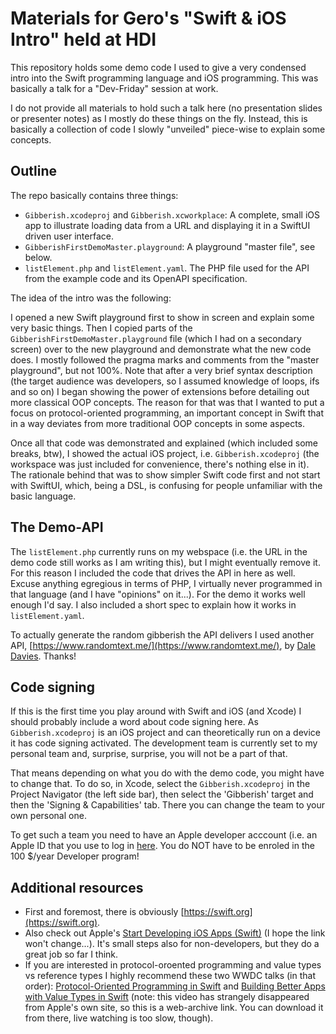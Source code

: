 # Materials for Gero's "Swift & iOS Intro" held at HDI #

This repository holds some demo code I used to give a very condensed intro into the Swift programming language and iOS programming.
This was basically a talk for a "Dev-Friday" session at work.

I do not provide all materials to hold such a talk here (no presentation slides or presenter notes) as I mostly do these things on the fly.
Instead, this is basically a collection of code I slowly "unveiled" piece-wise to explain some concepts.

## Outline ##

The repo basically contains three things:
* `Gibberish.xcodeproj` and `Gibberish.xcworkplace`: A complete, small iOS app to illustrate loading data from a URL and displaying it in a SwiftUI driven user interface.
* `GibberishFirstDemoMaster.playground`: A playground "master file", see below.
* `listElement.php` and `listElement.yaml`. The PHP file used for the API from the example code and its OpenAPI specification.

The idea of the intro was the following:

I opened a new Swift playground first to show in screen and explain some very basic things.
Then I copied parts of the `GibberishFirstDemoMaster.playground` file (which I had on a secondary screen) over to the new playground and demonstrate what the new code does.
I mostly followed the pragma marks and comments from the "master playground", but not 100%.
Note that after a very brief syntax description (the target audience was developers, so I assumed knowledge of loops, ifs and so on) I began showing the power of extensions before detailing out more classical OOP concepts.
The reason for that was that I wanted to put a focus on protocol-oriented programming, an important concept in Swift that in a way deviates from more traditional OOP concepts in some aspects.

Once all that code was demonstrated and explained (which included some breaks, btw), I showed the actual iOS project, i.e. `Gibberish.xcodeproj` (the workspace was just included for convenience, there's nothing else in it). 
The rationale behind that was to show simpler Swift code first and not start with SwiftUI, which, being a DSL, is confusing for people unfamiliar with the basic language.

## The Demo-API ##

The `listElement.php` currently runs on my webspace (i.e. the URL in the demo code still works as I am writing this), but I might eventually remove it.
For this reason I included the code that drives the API in here as well.
Excuse anything egregious in terms of PHP, I virtually never programmed in that language (and I have "opinions" on it...). 
For the demo it works well enough I'd say. 
I also included a short spec to explain how it works in `listElement.yaml`.

To actually generate the random gibberish the API delivers I used another API, [https://www.randomtext.me/](https://www.randomtext.me/), by [Dale Davies](https://www.daledavies.co.uk). Thanks!

## Code signing ##

If this is the first time you play around with Swift and iOS (and Xcode) I should probably include a word about code signing here.
As `Gibberish.xcodeproj` is an iOS project and can theoretically run on a device it has code signing activated.
The development team is currently set to my personal team and, surprise, surprise, you will not be a part of that.

That means depending on what you do with the demo code, you might have to change that.
To do so, in Xcode, select the `Gibberish.xcodeproj` in the Project Navigator (the left side bar), then select the 'Gibberish' target and then the 'Signing & Capabilities' tab.
There you can change the team to your own personal one.

To get such a team you need to have an Apple developer acccount (i.e. an Apple ID that you use to log in [here](https://developer.apple.com/account/). 
You do NOT have to be enroled in the 100 $/year Developer program!

## Additional resources ##

* First and foremost, there is obviously [https://swift.org](https://swift.org).
* Also check out Apple's [Start Developing iOS Apps (Swift)](https://developer.apple.com/library/content/referencelibrary/GettingStarted/DevelopiOSAppsSwift/) (I hope the link won't change...). It's small steps also for non-developers, but they do a great job so far I think.
* If you are interested in protocol-oroented programming and value types vs reference types I highly recommend these two WWDC talks (in that order): [Protocol-Oriented Programming in Swift](https://developer.apple.com/videos/play/wwdc2015/408/) and [Building Better Apps with Value Types in Swift](https://web.archive.org/web/20160423092250/https://developer.apple.com/videos/play/wwdc2015/414/) (note: this video has strangely disappeared from Apple's own site, so this is a web-archive link. You can download it from there, live watching is too slow, though).
